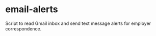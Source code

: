 # email-alerts
Script to read Gmail inbox and send text message alerts for employer correspondence.

